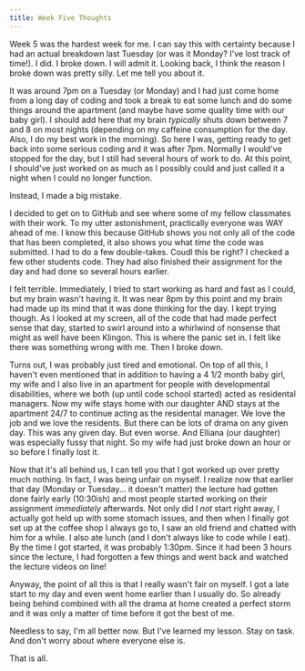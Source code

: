 ```yaml
---
title: Week Five Thoughts
---
```


Week 5 was the hardest week for me. I can say this with certainty because I had an actual breakdown last Tuesday (or was it Monday? I've lost track of time!). I did. I broke down. I will admit it. Looking back, I think the reason I broke down was pretty silly. Let me tell you about it.

It was around 7pm on a Tuesday (or Monday) and I had just come home from a long day of coding and took a break to eat some lunch and do some things around the apartment (and maybe have some quality time with our baby girl). I should add here that my brain *typically* shuts down between 7 and 8 on most nights (depending on my caffeine consumption for the day. Also, I do my best work in the morning). So here I was, getting ready to get back into some serious coding and it was after 7pm. Normally I would've stopped for the day, but I still had several hours of work to do. At this point, I should've just worked on as much as I possibly could and just called it a night when I could no longer function. 

Instead, I made a big mistake. 

I decided to get on to GitHub and see where some of my fellow classmates with their work.  To my utter astonishment, practically everyone was WAY ahead of me. I know this because GitHub shows you not only all of the code that has been completed, it also shows you what *time* the code was submitted. I had to do a few double-takes. Coudl this be right? I checked a few other students code. They had also finished their assignment for the day and had done so several hours earlier. 

I felt terrible. Immediately, I tried to start working as hard and fast as I could, but my brain wasn't having it. It was near 8pm by this point and my brain had made up its mind that it was done thinking for the day. I kept trying though. As I looked at my screen, all of the code that had made perfect sense that day, started to swirl around into a whirlwind of nonsense that might as well have been Klingon. This is where the panic set in. I felt like there was something wrong with me. Then I broke down.

Turns out, I was probably just tired and emotional. On top of all this, I haven't even mentioned that in addition to having a 4 1/2 month baby girl, my wife and I also live in an apartment for people with developmental disabilities, where we both (up until code school started) acted as residental managers. Now my wife stays home with our daughter AND stays at the apartment 24/7 to continue acting as the residental manager. We love the job and we love the residents. But there can be lots of drama on any given day. This was any given day. But even worse. And Elliana (our daughter) was especially fussy that night. So my wife had just broke down an hour or so before I finally lost it.

Now that it's all behind us, I can tell you that I got worked up over pretty much nothing. In fact, I was being unfair on myself. I realize now that earlier that day (Monday or Tuesday... it doesn't matter) the lecture had gotten done fairly early (10:30ish) and most people started working on their assignment *immediately* afterwards. Not only did I *not* start right away, I actually got held up with some stomach issues, and then when I finally got set up at the coffee shop I always go to, I saw an old friend and chatted with him for a while. I also ate lunch (and I don't always like to code while I eat). By the time I got started, it was probably 1:30pm. Since it had been 3 hours since the lecture, I had forgotten a few things and went back and watched the lecture videos on line!

Anyway, the point of all this is that I really wasn't fair on myself. I got a late start to my day and even went home earlier than I usually do. So already being behind combined with all the drama at home created a perfect storm and it was only a matter of time before it got the best of me.

Needless to say, I'm all better now. But I've learned my lesson. Stay on task. And don't worry about where everyone else is.

That is all.